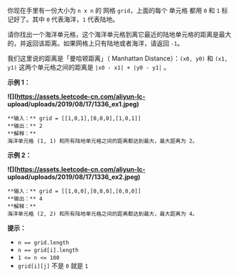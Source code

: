 你现在手里有一份大小为 `n x n` 的 网格 `grid`，上面的每个 单元格 都用 `0` 和 `1` 标记好了。其中 `0` 代表海洋，`1`
代表陆地。

请你找出一个海洋单元格，这个海洋单元格到离它最近的陆地单元格的距离是最大的，并返回该距离。如果网格上只有陆地或者海洋，请返回 `-1`。

我们这里说的距离是「曼哈顿距离」（ Manhattan Distance）：`(x0, y0)` 和 `(x1, y1)` 这两个单元格之间的距离是
`|x0 - x1| + |y0 - y1|` 。



**示例 1：**

**![](https://assets.leetcode-cn.com/aliyun-lc-
upload/uploads/2019/08/17/1336_ex1.jpeg)**

    
    
    **输入：** grid = [[1,0,1],[0,0,0],[1,0,1]]
    **输出：** 2
    **解释：**
    海洋单元格 (1, 1) 和所有陆地单元格之间的距离都达到最大，最大距离为 2。
    

**示例 2：**

**![](https://assets.leetcode-cn.com/aliyun-lc-
upload/uploads/2019/08/17/1336_ex2.jpeg)**

    
    
    **输入：** grid = [[1,0,0],[0,0,0],[0,0,0]]
    **输出：** 4
    **解释：**
    海洋单元格 (2, 2) 和所有陆地单元格之间的距离都达到最大，最大距离为 4。
    



**提示：**

  * `n == grid.length`
  * `n == grid[i].length`
  * `1 <= n <= 100`
  * `grid[i][j]` 不是 `0` 就是 `1`

